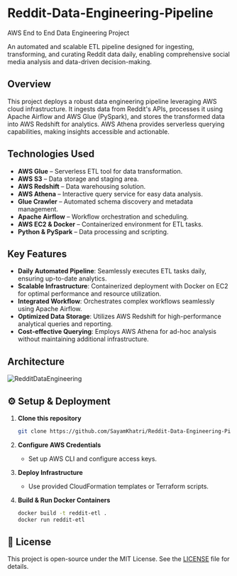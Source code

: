 # Reddit-Data-Engineering-Pipeline
AWS End to End Data Engineering Project

An automated and scalable ETL pipeline designed for ingesting, transforming, and curating Reddit data daily, enabling comprehensive social media analysis and data-driven decision-making.

## Overview

This project deploys a robust data engineering pipeline leveraging AWS cloud infrastructure. It ingests data from Reddit's APIs, processes it using Apache Airflow and AWS Glue (PySpark), and stores the transformed data into AWS Redshift for analytics. AWS Athena provides serverless querying capabilities, making insights accessible and actionable.

## Technologies Used

- **AWS Glue** – Serverless ETL tool for data transformation.
- **AWS S3** – Data storage and staging area.
- **AWS Redshift** – Data warehousing solution.
- **AWS Athena** – Interactive query service for easy data analysis.
- **Glue Crawler** – Automated schema discovery and metadata management.
- **Apache Airflow** – Workflow orchestration and scheduling.
- **AWS EC2 & Docker** – Containerized environment for ETL tasks.
- **Python & PySpark** – Data processing and scripting.

## Key Features

- **Daily Automated Pipeline**: Seamlessly executes ETL tasks daily, ensuring up-to-date analytics.
- **Scalable Infrastructure**: Containerized deployment with Docker on EC2 for optimal performance and resource utilization.
- **Integrated Workflow**: Orchestrates complex workflows seamlessly using Apache Airflow.
- **Optimized Data Storage**: Utilizes AWS Redshift for high-performance analytical queries and reporting.
- **Cost-effective Querying**: Employs AWS Athena for ad-hoc analysis without maintaining additional infrastructure.

## Architecture

![RedditDataEngineering](https://github.com/user-attachments/assets/76256385-3d10-42a6-be4c-4a4fc4e9cdcc)

## ⚙️ Setup & Deployment

1. **Clone this repository**
   ```bash
   git clone https://github.com/SayamKhatri/Reddit-Data-Engineering-Pipeline.git
   ```
   
2. **Configure AWS Credentials**
   - Set up AWS CLI and configure access keys.
     
3. **Deploy Infrastructure**
   - Use provided CloudFormation templates or Terraform scripts.
     
4. **Build & Run Docker Containers**
   ```bash
   docker build -t reddit-etl .
   docker run reddit-etl
   ```

## 📄 License

This project is open-source under the MIT License. See the [LICENSE](LICENSE) file for details.




